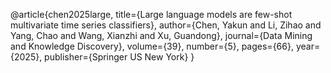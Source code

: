 @article{chen2025large,
  title={Large language models are few-shot multivariate time series classifiers},
  author={Chen, Yakun and Li, Zihao and Yang, Chao and Wang, Xianzhi and Xu, Guandong},
  journal={Data Mining and Knowledge Discovery},
  volume={39},
  number={5},
  pages={66},
  year={2025},
  publisher={Springer US New York}
}
